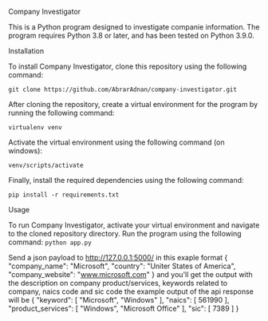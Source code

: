 Company Investigator


This is a Python program designed to investigate companie information. The program requires Python 3.8 or later, and has been tested on Python 3.9.0.

Installation

To install Company Investigator, clone this repository using the following command:
```
git clone https://github.com/AbrarAdnan/company-investigator.git
```
After cloning the repository, create a virtual environment for the program by running the following command:
```
virtualenv venv
```
Activate the virtual environment using the following command (on windows):

```
venv/scripts/activate
```

Finally, install the required dependencies using the following command:
```
pip install -r requirements.txt
```
Usage

To run Company Investigator, activate your virtual environment and navigate to the cloned repository directory. Run the program using the following command:
``
python app.py
``

Send a json payload to http://127.0.0.1:5000/ 
in this exaple format
{
  "company_name": "Microsoft",
  "country": "Uniter States of America",
  "company_website": "www.microsoft.com"
}
and you'll get the output with the description on company product/services, keywords related to company, naics code and sic code
the example output of the api response will be
{
    "keyword": [
        "Microsoft",
        "Windows"
    ],
    "naics": [
        561990
    ],
    "product_services": [
        "Windows",
        "Microsoft Office"
    ],
    "sic": [
        7389
    ]
}

